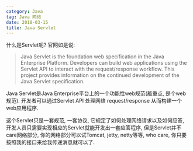 ```yaml
---
category: Java
tag: Java 网络
date: 2018-03-15
title: Java Servlet
---
```


什么是Servlet呢? 官网如是说:

> Java Servlet is the foundation web specification in the Java Enterprise Platform. Developers can build web applications using the Servlet API to interact with the request/response workflow. This project provides information on the continued development of the Java Servlet specification.

Java Servlet是Java Enterprise平台上的一个功能性web规范(敲重点, 是个web规范). 开发者可以通过Servlet API 处理网络 request/response 从而构建一个web应用程序. 

这个Servlet只是一套规范, 一套协议, 它规定了如何处理网络请求以及如何应答, 开发人员只需要实现相应的Servlet就能开发出一套应答程序, 但是Servlet并不care网络部分, 你的网络部分可以试Tomcat, jetty, netty等等, who care, 你只要按照我的接口来给我传递消息就可以了.

